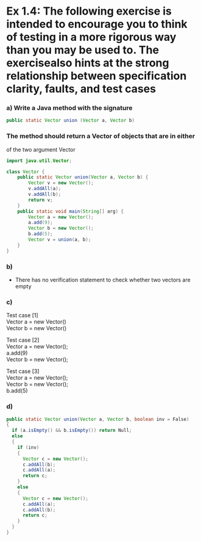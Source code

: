 # Ex 1.4: The following exercise is intended to encourage you to think of testing in a more rigorous way than you may be used to. The exercisealso hints at the strong relationship between specification clarity, faults, and test cases

### a) Write a Java method with the signature

```java
public static Vector union (Vector a, Vector b)
```

### The method should return a Vector of objects that are in either
of the two argument Vector

``` java
import java.util.Vector;

class Vector { 
	public static Vector union(Vector a, Vector b) { 
		Vector v = new Vector(); 
		v.addAll(a); 
		v.addAll(b); 
		return v; 
	} 
	public static void main(String[] arg) { 
		Vector a = new Vector(); 
		a.add(9); 
		Vector b = new Vector(); 
		b.add(5); 
		Vector v = union(a, b); 
	} 
} 
```

### b)
* There has no verification statement to check whether two vectors are empty

### c)

Test case [1]  
Vector a = new Vector()  
Vector b = new Vector()  

Test case [2]  
Vector a = new Vector();  
a.add(9)  
Vector b = new Vector();  

Test case [3]  
Vector a = new Vector();  
Vector b = new Vector();  
b.add(5)  

### d)
```java
public static Vector union(Vector a, Vector b, boolean inv = False)
{
  if (a.isEmpty() && b.isEmpty()) return Null;
  else
  {
    if (inv)
    {
      Vector c = new Vector();
      c.addAll(b);
      c.addAll(a);
      return c;
    }
    else
    {
      Vector c = new Vector();
      c.addAll(a);
      c.addAll(b);
      return c;
    }
  }
}
```
